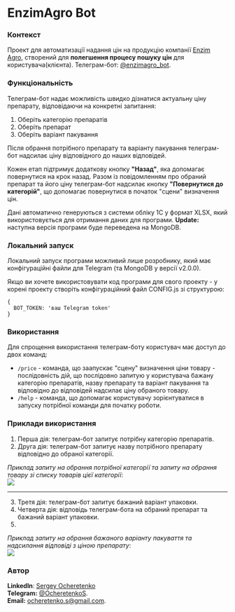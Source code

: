 # EnzimAgro Bot

### Контекст
Проект для автоматизації надання цін на продукцію компанії [Enzim Agro](https://agro.enzim.biz/), створений для **полегшення процесу пошуку цін** для користувача(клієнта). Телеграм-бот: [@enzimagro_bot](https://t.me/enzimagro_bot).

### Функціональність
Телеграм-бот надає можливість швидко дізнатися актуальну ціну препарату, відповідаючи на конкретні запитання:
1. Оберіть категорію препаратів
2. Оберіть препарат
3. Оберіть варіант пакування

Після обрання потрібного препарату та варіанту пакування телеграм-бот надсилає ціну відповідного до наших відповідей.

Кожен етап підтримує додаткову кнопку **"Назад"**, яка допомагає повернутися на крок назад.
Разом із повідомленням про обраний препарат та його ціну телеграм-бот надсилає кнопку **"Повернутися до категорій"**, що допомагає повернутися в початок "сцени" визначення цін.

Дані автоматично генеруються з системи обліку 1С у формат XLSX, який використовується для отримання даних для програми.
**Update:** наступна версія програми буде переведена на MongoDB.

### Локальний запуск
Локальний запуск програми можливий лише розробнику, який має конфігураційні файли для Telegram (та MongoDB у версії v2.0.0). 

Якщо ви хочете використовувати код програми для свого проекту - у корені проекту створіть конфігураційний файл CONFIG.js зі структурою:
```code
{
  BOT_TOKEN: 'ваш Telegram token'
}
```

### Використання
Для спрощення використання телеграм-боту користувач має доступ до двох команд:
+ <code>/price</code> - команда, що заапускає "сцену" визначення ціни товару - послідовність дій, що послідовно запитую у користувача бажану категорію препаратів, назву препарату та варіант пакування та відповідно до відповідей надсилає ціну обраного товару.
+ <code>/help</code> - команда, що допомагає користувачу зорієнтуватися в запуску потрібної команди для початку роботи.

### Приклади використання
1. Перша дія: телеграм-бот запитує потрібну категорію препаратів.
2. Друга дія: телеграм-бот запитує назву потрібного препарату відповідно до обраної категорії.

*Приклад запиту на обрання потрібної категорії та запиту на обрання товару зі списку товарів цієї категорії*:  
<img src="https://user-images.githubusercontent.com/71709401/174485814-445fe70b-4a6a-4ae2-a548-43d775806c09.png">
***

3. Третя дія: телеграм-бот запитує бажаний варіант упаковки.
4. Четверта дія: відповідь телеграм-бота на обраний препарат та бажаний варіант упаковки.
5. 
*Приклад запиту на обрання бажаного варіанту пакуваття та надсилання відповіді з ціною препарату*:  
<img src="https://user-images.githubusercontent.com/71709401/174485874-409a7c2e-3d43-4017-a7f6-019053620ad4.png">

### Автор
**LinkedIn**: [Sergey Ocheretenko](https://www.linkedin.com/in/sergeyocheretenko/)  
**Telegram:** [@OcheretenkoS](https://t.me/OcheretenkoS).  
**Email:** [ocheretenko.s@gmail.com](mailto:ocheretenko.s@gmail.com).  
